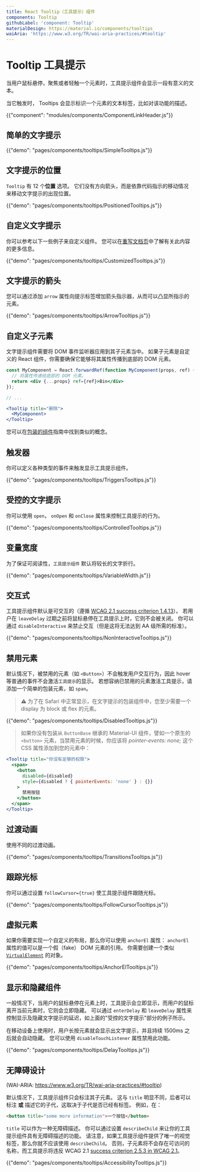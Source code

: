 ```yaml
---
title: React Tooltip（工具提示）组件
components: Tooltip
githubLabel: 'component: Tooltip'
materialDesign: https://material.io/components/tooltips
waiAria: 'https://www.w3.org/TR/wai-aria-practices/#tooltip'
---
```


# Tooltip 工具提示

<p class="description">当用户鼠标悬停，聚焦或者轻触一个元素时，工具提示组件会显示一段有意义的文本。</p>

当它触发时， Tooltips 会显示标识一个元素的文本标签，比如对该功能的描述。

{{"component": "modules/components/ComponentLinkHeader.js"}}

## 简单的文字提示

{{"demo": "pages/components/tooltips/SimpleTooltips.js"}}

## 文字提示的位置

`Tooltip` 有 12 个**位置** 选项。 它们没有方向箭头，而是依靠代码指示的移动情况来移动文字提示的出现位置。

{{"demo": "pages/components/tooltips/PositionedTooltips.js"}}

## 自定义文字提示

你可以参考以下一些例子来自定义组件。 您可以在[重写文档页](/customization/components/)中了解有关此内容的更多信息。

{{"demo": "pages/components/tooltips/CustomizedTooltips.js"}}

## 文字提示的箭头

您可以通过添加 `arrow` 属性向提示标签增加箭头指示器，从而可以凸显所指示的元素。

{{"demo": "pages/components/tooltips/ArrowTooltips.js"}}

## 自定义子元素

文字提示组件需要将 DOM 事件监听器应用到其子元素当中。 如果子元素是自定义的 React 组件，你需要确保它能够将其属性传播到底部的 DOM 元素。

```jsx
const MyComponent = React.forwardRef(function MyComponent(props, ref) {
  // 将属性传递给底部的 DOM 元素。
  return <div {...props} ref={ref}>Bin</div>
});

// ...

<Tooltip title="删除">
  <MyComponent>
</Tooltip>
```

您可以在[包装的组件](/guides/composition/#wrapping-components)指南中找到类似的概念。

## 触发器

你可以定义各种类型的事件来触发显示工具提示组件。

{{"demo": "pages/components/tooltips/TriggersTooltips.js"}}

## 受控的文字提示

你可以使用 `open`， `onOpen` 和 `onClose` 属性来控制工具提示的行为。

{{"demo": "pages/components/tooltips/ControlledTooltips.js"}}

## 变量宽度

为了保证可阅读性，`工具提示组件` 默认将较长的文字折行。

{{"demo": "pages/components/tooltips/VariableWidth.js"}}

## 交互式

工具提示组件默认是可交互的（遵循 [WCAG 2.1 success criterion 1.4.13](https://www.w3.org/TR/WCAG21/#content-on-hover-or-focus)）。 若用户在 `leaveDelay` 过期之前将鼠标悬停在工具提示上时，它则不会被关闭。 你可以通过 `disableInteractive` 来禁止交互（但是这将无法达到 AA 级所需的标准）。

{{"demo": "pages/components/tooltips/NonInteractiveTooltips.js"}}

## 禁用元素

默认情况下，被禁用的元素（如 `<Button>`）不会触发用户交互行为，因此 hover 等普通的事件不会激活`工具提示`的显示。 若想容纳已禁用的元素激活工具提示，请添加一个简单的包装元素，如 `span`。

> ⚠️  为了在 Safari 中正常显示，在文字提示的包装组件中，您至少需要一个 display 为 block 或 flex 的元素。

{{"demo": "pages/components/tooltips/DisabledTooltips.js"}}

> 如果你没有包装从 `ButtonBase` 继承的 Material-UI 组件，譬如一个原生的 `<button>` 元素，当禁用元素的时候，你应该将 _pointer-events: none;_ 这个CSS 属性添加到您的元素中：

```jsx
<Tooltip title="你没有足够的权限">
  <span>
    <button
      disabled={disabled}
      style={disabled ? { pointerEvents: 'none' } : {}}
    >
      禁用按钮
    </button>
  </span>
</Tooltip>
```

## 过渡动画

使用不同的过渡动画。

{{"demo": "pages/components/tooltips/TransitionsTooltips.js"}}

## 跟踪光标

你可以通过设置 `followCursor={true}` 使工具提示组件跟随光标。

{{"demo": "pages/components/tooltips/FollowCursorTooltips.js"}}

## 虚拟元素

如果你需要实现一个自定义的布局，那么你可以使用 `anchorEl` 属性： `anchorEl` 属性的值可以是一个假（fake） DOM 元素的引用。 你需要创建一个类似 [`VirtualElement`](https://popper.js.org/docs/v2/virtual-elements/) 的对象。

{{"demo": "pages/components/tooltips/AnchorElTooltips.js"}}

## 显示和隐藏组件

一般情况下，当用户的鼠标悬停在元素上时，工具提示会立即显示，而用户的鼠标离开当前元素时，它则会立即隐藏。 可以通过 `enterDelay` 和 `leaveDelay` 属性来控制显示及隐藏文字提示的延迟，如上面的"受控的文字提示"部分的例子所示。

在移动设备上使用时，用户长按元素就会显示出文字提示，并且持续 1500ms 之后就会自动隐藏。 您可以使用 `disableTouchListener` 属性禁用此功能。

{{"demo": "pages/components/tooltips/DelayTooltips.js"}}

## 无障碍设计

(WAI-ARIA: https://www.w3.org/TR/wai-aria-practices/#tooltip)

默认情况下，工具提示组件只会标注其子元素。 这与 `title` 明显不同，后者可以标注 **或** 描述它的子代，这取决于子代是否已经有标签。 例如，在：

```html
<button title="some more information">一个按钮</button>
```

`title` 可以作为一种无障碍描述。 你可以通过设置 `describeChild` 来让你的工具提示组件具有无障碍描述的功能。 请注意，如果工具提示组件提供了唯一的视觉标签，那么你就不应该使用 `describeChild`。 否则，子元素将不会存在可访问的名称，而工具提示将违反 WCAG 2.1 [success criterion 2.5.3 in WCAG 2.1](https://www.w3.org/WAI/WCAG21/Understanding/label-in-name.html)。

{{"demo": "pages/components/tooltips/AccessibilityTooltips.js"}}
